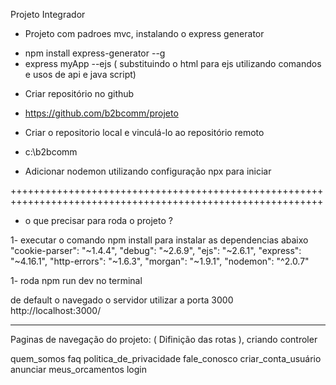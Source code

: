 Projeto Integrador

- Projeto com padroes mvc,  instalando o express generator 
* npm install express-generator --g  
* express myApp --ejs ( substituindo o html para ejs utilizando comandos e usos de api e java script)

- Criar repositório no github
* https://github.com/b2bcomm/projeto


- Criar o repositorio local e vinculá-lo ao repositório remoto
* c:\b2bcomm

- Adicionar nodemon utilizando configuração npx para iniciar


++++++++++++++++++++++++++++++++++++++++++++++++++++++++++++++++++++++++++++++++++++++++++++++++++++++++++++

- o que precisar para roda o projeto ?

1- executar o comando npm install para instalar as dependencias abaixo
    "cookie-parser": "~1.4.4",
    "debug": "~2.6.9",
    "ejs": "~2.6.1",
    "express": "~4.16.1",
    "http-errors": "~1.6.3",
    "morgan": "~1.9.1",
    "nodemon": "^2.0.7"
  
1- roda npm run dev no terminal 

de default o navegado o servidor utilizar a porta 3000 
http://localhost:3000/


************************************************************************************************************

Paginas de navegação do projeto: (  Difinição das rotas ), criando controler

quem_somos
faq
politica_de_privacidade
fale_conosco
criar_conta_usuário
anunciar
meus_orcamentos
login





